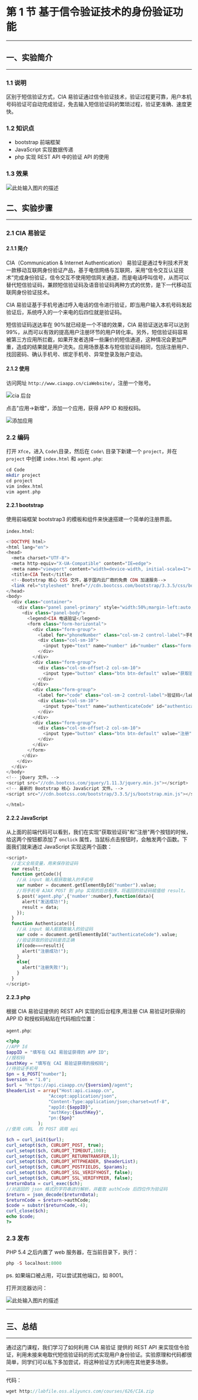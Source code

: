 # 第 1 节 基于信令验证技术的身份验证功能

* * *

## 一、实验简介

* * *

### 1.1 说明

区别于短信验证方式，CIA 易验证通过信令验证技术，验证过程更可靠，用户本机号码验证可自动完成验证，免去输入短信验证码的繁琐过程，验证更准确、速度更快。

### 1.2 知识点

*   bootstrap 前端框架
*   JavaScript 实现数据传递
*   php 实现 REST API 中的验证 API 的使用

### 1.3 效果

![此处输入图片的描述](img/d1698adfb0d31811b38b3d71d516d0d5.jpg)

## 二、实验步骤

* * *

### 2.1 CIA 易验证

#### 2.1.1 简介

CIA（Communication & Internet Authentication） 易验证是通过专利技术开发一款移动互联网身份验证产品，基于电信网络与互联网，采用“信令交互认证技术”完成身份验证，信令交互不使用短信网关通道，而是电话呼叫信号，从而可以替代短信验证码，兼顾短信验证码及语音验证码两种方式的优势，是下一代移动互联网身份验证技术。

CIA 易验证基于手机号通过呼入电话的信令进行验证，即当用户输入本机号码发起验证后，系统呼入的一个来电的后四位就是验证码。

短信验证码送达率在 90%就已经是一个不错的效果，CIA 易验证送达率可以达到 99%，从而可以有效的提高用户注册环节的用户转化率。另外，短信验证码容易被第三方应用所拦截，如果开发者选择一些廉价的短信通道，这种情况会更加严重，造成的结果就是用户流失。应用场景基本与短信验证码相同，包括注册用户、找回密码、确认手机号、绑定手机号、异常登录及账户变动。

#### 2.1.2 使用

访问网址 `http://www.ciaapp.cn/ciaWebsite/`，注册一个账号。

![cia 后台](img/13dc2751bc2458a158be3cb5187cc2c8.jpg)

点击"应用->新增"，添加一个应用，获得 APP ID 和授权码。

![添加应用](img/8dc5209beb9134a9c5f92f981f4364d6.jpg)

### 2.2 编码

打开 `Xfce`，进入 `Code\`目录，然后在 `Code\` 目录下新建一个 `project`，并在 `project` 中创建 `index.html` 和 `agent.php`:

```php
cd Code
mkdir project
cd project
vim index.html
vim agent.php 
```

#### 2.2.1 bootstrap

使用前端框架 bootstrap3 的模板和组件来快速搭建一个简单的注册界面。

`index.html`:

```php
<!DOCTYPE html>
<html lang="en">
<head>
  <meta charset="UTF-8">
  <meta http-equiv="X-UA-Compatible" content="IE=edge">
  <meta name="viewport" content="width=device-width, initial-scale=1">
  <title>CIA Test</title>
  <!--Bootstrap 核心 CSS 文件，基于国内云厂商的免费 CDN 加速服务-->
  <link rel="stylesheet" href="//cdn.bootcss.com/bootstrap/3.3.5/css/bootstrap.min.css">
</head>
<body>
  <div class="container">
    <div class="panel panel-primary" style="width:50%;margin-left:auto;margin-right:auto;">
      <div class="panel-body">
        <legend>CIA 电话验证</legend>
        <form class="form-horizontal">
          <div class="form-group">
            <label for="phoneNumber" class="col-sm-2 control-label">手机号</label>
            <div class="col-sm-10">
              <input type="text" name="number" id="number" class="form-control" placeholder="请输入手机号" style="width:80%;"></input>
            </div>
          </div>
          <div class="form-group">
            <div class="col-sm-offset-2 col-sm-10">
              <input type="button" class="btn btn-default" value="获取验证码" onclick="getCode()"></input>
            </div>
          </div>
          <div class="form-group">
            <label for="code" class="col-sm-2 control-label">验证码</label>
            <div class="col-sm-10">
              <input type="text" name="authenticateCode" id="authenticateCode" class="form-control" placeholder="未接来电后四位" style="width:80%;"></input>
            </div>
          </div>
          <div class="form-group">
            <div class="col-sm-offset-2 col-sm-10">
              <input type="button" class="btn btn-default" value="注册" onclick="Authenticate()"></input>
            </div>
          </div>
        </form>
      </div>
    </div>
  </div>
</body>
<!-- jQuery 文件。-->
<script src="//cdn.bootcss.com/jquery/1.11.3/jquery.min.js"></script>
<!-- 最新的 Bootstrap 核心 JavaScript 文件。-->
<script src="//cdn.bootcss.com/bootstrap/3.3.5/js/bootstrap.min.js"></script>

</html> 
```

#### 2.2.2 JavaScript

从上面的前端代码可以看到，我们在实现"获取验证码"和"注册"两个按钮的时候，给这两个按钮都添加了 `onclick` 属性，当鼠标点击按钮时，会触发两个函数。下面我们就来通过 JavaScript 实现这两个函数：

```php
<script>
  //定义全局变量，用来保存验证码
  var result;
  function getCode(){
    //从 input 输入框获取输入的手机号
    var number = document.getElementById("number").value;
    //将手机号 AJAX POST 到 php 实现的后台程序，将返回的验证码赋值给 result。
    $.post('agent.php',{'number':number},function(data){
      alert("发送成功!");
      result = data;
    });
  }
  function Authenticate(){
    //从 input 输入框获取输入的验证码
    var code = document.getElementById("authenticateCode").value;
    //验证获取的验证码是否正确
    if(code===result){
      alert("注册成功!");
    }
    else{
      alert("注册失败!");
    }
  }
</script> 
```

#### 2.2.3 php

根据 CIA 易验证提供的 REST API 实现的后台程序,用注册 CIA 易验证时获得的 APP ID 和授权码粘贴在代码相应位置：

`agent.php`:

```php
<?php
//APP Id
$appID = "填写在 CAI 易验证获得的 APP ID";
//授权码
$authKey = "填写在 CAI 易验证获得的授权码";
//待验证手机号
$pn = $_POST["number"];
$version = "1.0";
$url = "https://api.ciaapp.cn/{$version}/agent";
$headerList = array("Host:api.ciaapp.cn",
                "Accept:application/json",
                "Content-Type:application/json;charset=utf-8",
                "appId:{$appID}",
                "authKey:{$authKey}",
                "pn:{$pn}"
            );
//使用 cURL  的 POST 调用 api

$ch = curl_init($url);
curl_setopt($ch, CURLOPT_POST, true);
curl_setopt($ch, CURLOPT_TIMEOUT,100);
curl_setopt($ch, CURLOPT_RETURNTRANSFER,1);
curl_setopt($ch, CURLOPT_HTTPHEADER, $headerList);
curl_setopt($ch, CURLOPT_POSTFIELDS, $params);
curl_setopt($ch, CURLOPT_SSL_VERIFYHOST, false);
curl_setopt($ch, CURLOPT_SSL_VERIFYPEER, false);
$returnData = curl_exec($ch);
//对返回的 json 格式的字符串进行解析，并截取 authCode 后四位作为验证码
$return = json_decode($returnData);
$returnCode = $return->authCode;
$code = substr($returnCode,-4);
curl_close($ch);
echo $code;
?> 
```

### 2.3 发布

PHP 5.4 之后内置了 web 服务器，在当前目录下，执行：

```php
php -S localhost:8000 
```

ps. 如果端口被占用，可以尝试其他端口，如 8001。

打开浏览器访问：

![此处输入图片的描述](img/b0b8a784f9f4885bb885424bb21eb395.jpg)

* * *

## 三、总结

* * *

通过这门课程，我们学习了如何利用 CIA 易验证 提供的 REST API 来实现信令验证，利用未接来电取代短信验证码的形式实现用户身份验证。实验原理和代码都很简单，同学们可以私下多加尝试，将这种验证方式利用在其他更多场景。

* * *

代码：

```php
wget http://labfile.oss.aliyuncs.com/courses/626/CIA.zip 
```